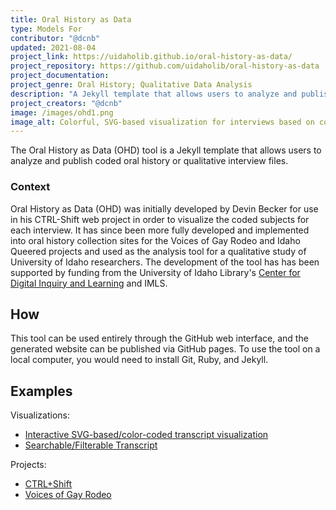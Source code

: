 ```yaml
---
title: Oral History as Data
type: Models For
contributor: "@dcnb"
updated: 2021-08-04
project_link: https://uidaholib.github.io/oral-history-as-data/ 
project_repository: https://github.com/uidaholib/oral-history-as-data 
project_documentation: 
project_genre: Oral History; Qualitative Data Analysis
description: "A Jekyll template that allows users to analyze and publish coded oral history or qualitative interview transcripts." 
project_creators: "@dcnb"
image: /images/ohd1.png
image_alt: Colorful, SVG-based visualization for interviews based on coded subjects.
---
```


The Oral History as Data (OHD) tool is a Jekyll template that allows users to analyze and publish coded oral history or qualitative interview files.

### Context

Oral History as Data (OHD) was initially developed by Devin Becker for use in his CTRL-Shift web project in order to visualize the coded subjects for each interview. 
It has since been more fully developed and implemented into oral history collection sites for the Voices of Gay Rodeo and Idaho Queered projects and used as the analysis tool for a qualitative study of University of Idaho researchers. 
The development of the tool has has been supported by funding from the University of Idaho Library's [Center for Digital Inquiry and Learning](http://cdil.lib.uidaho.edu) and IMLS.

## How 

This tool can be used entirely through the GitHub web interface, and the generated website can be published via GitHub pages. To use the tool on a local computer, you would need to install Git, Ruby, and Jekyll.

## Examples

Visualizations:

- [Interactive SVG-based/color-coded transcript visualization](https://uidaholib.github.io/oral-history-as-data/visualizations.html)
- [Searchable/Filterable Transcript](https://uidaholib.github.io/oral-history-as-data/transcripts/gluck.html?filter=career)

Projects:

- [CTRL+Shift](https://ctrl-shift.org)
- [Voices of Gay Rodeo](https://www.voicesofgayrodeo.com/)
